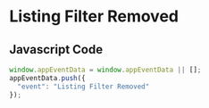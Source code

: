 # Listing Filter Removed

### 

## Javascript Code
```js
window.appEventData = window.appEventData || [];
appEventData.push({
  "event": "Listing Filter Removed"
});
```




